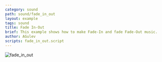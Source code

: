 ```yaml
---
category: sound
path: sound/fade_in_out
layout: example
tags: sound
title: Fade In-Out
brief: This example shows how to make Fade-In and fade Fade-Out music.
author: AGulev
scripts: fade_in_out.script
---
```


![fade_in_out](fade_in_out.jpg)
